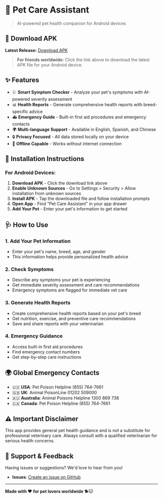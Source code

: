 # 🐾 Pet Care Assistant

> AI-powered pet health companion for Android devices

## 📱 Download APK

**Latest Release:** [Download APK](https://github.com/yourusername/pet-care-assistant/releases/latest)

> **For friends worldwide:** Click the link above to download the latest APK file for your Android device.

## ✨ Features

- 🩺 **Smart Symptom Checker** - Analyze your pet's symptoms with AI-powered severity assessment
- 📊 **Health Reports** - Generate comprehensive health reports with breed-specific advice  
- 🚑 **Emergency Guide** - Built-in first aid procedures and emergency contacts
- 🌍 **Multi-language Support** - Available in English, Spanish, and Chinese
- 🔒 **Privacy Focused** - All data stored locally on your device
- 📱 **Offline Capable** - Works without internet connection

## 📲 Installation Instructions

### For Android Devices:

1. **Download APK** - Click the download link above
2. **Enable Unknown Sources** - Go to Settings > Security > Allow installation from unknown sources
3. **Install APK** - Tap the downloaded file and follow installation prompts
4. **Open App** - Find "Pet Care Assistant" in your app drawer
5. **Add Your Pet** - Enter your pet's information to get started

## 🩺 How to Use

### 1. **Add Your Pet Information**
- Enter your pet's name, breed, age, and gender
- This information helps provide personalized health advice

### 2. **Check Symptoms**
- Describe any symptoms your pet is experiencing
- Get immediate severity assessment and care recommendations
- Emergency symptoms are flagged for immediate vet care

### 3. **Generate Health Reports**
- Create comprehensive health reports based on your pet's breed
- Get nutrition, exercise, and preventive care recommendations
- Save and share reports with your veterinarian

### 4. **Emergency Guidance**
- Access built-in first aid procedures
- Find emergency contact numbers
- Get step-by-step care instructions

## 🌍 Global Emergency Contacts

- 🇺🇸 **USA**: Pet Poison Helpline (855) 764-7661
- 🇬🇧 **UK**: Animal PoisonLine 01202 509000
- 🇦🇺 **Australia**: Animal Poisons Helpline 1300 869 738
- 🇨🇦 **Canada**: Pet Poison Helpline (855) 764-7661

## ⚠️ Important Disclaimer

This app provides general pet health guidance and is not a substitute for professional veterinary care. Always consult with a qualified veterinarian for serious health concerns.

## 📧 Support & Feedback

Having issues or suggestions? We'd love to hear from you!

- **Issues**: [Create an issue on GitHub](https://github.com/yourusername/pet-care-assistant/issues)

---

**Made with ❤️ for pet lovers worldwide** 🐕🐱